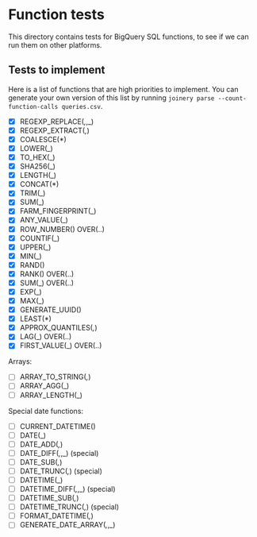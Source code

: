 # Function tests

This directory contains tests for BigQuery SQL functions, to see if we can run
them on other platforms.

## Tests to implement

Here is a list of functions that are high priorities to implement. You can
generate your own version of this list by running `joinery parse
--count-function-calls queries.csv`.

- [x] REGEXP_REPLACE(_,_,_)
- [x] REGEXP_EXTRACT(_,_)
- [x] COALESCE(*)
- [x] LOWER(_)
- [x] TO_HEX(_)
- [x] SHA256(_)
- [x] LENGTH(_)
- [x] CONCAT(*)
- [x] TRIM(_)
- [x] SUM(_)
- [x] FARM_FINGERPRINT(_)
- [x] ANY_VALUE(_)
- [x] ROW_NUMBER() OVER(..)
- [x] COUNTIF(_)
- [x] UPPER(_)
- [x] MIN(_)
- [x] RAND()
- [x] RANK() OVER(..)
- [x] SUM(_) OVER(..)
- [x] EXP(_)
- [x] MAX(_)
- [x] GENERATE_UUID()
- [x] LEAST(*)
- [x] APPROX_QUANTILES(_,_)
- [x] LAG(_) OVER(..)
- [x] FIRST_VALUE(_) OVER(..)

Arrays:

- [ ] ARRAY_TO_STRING(_,_)
- [ ] ARRAY_AGG(_)
- [ ] ARRAY_LENGTH(_)

Special date functions:

- [ ] CURRENT_DATETIME()
- [ ] DATE(_)
- [ ] DATE_ADD(_,_)
- [ ] DATE_DIFF(_,_,_) (special)
- [ ] DATE_SUB(_,_)
- [ ] DATE_TRUNC(_,_) (special)
- [ ] DATETIME(_)
- [ ] DATETIME_DIFF(_,_,_) (special)
- [ ] DATETIME_SUB(_,_)
- [ ] DATETIME_TRUNC(_,_) (special)
- [ ] FORMAT_DATETIME(_,_)
- [ ] GENERATE_DATE_ARRAY(_,_,_)
